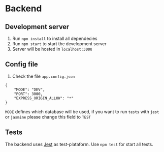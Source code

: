# Backend

## Development server

1. Run `npm install` to install all dependecies
2. Run `npm start` to start the development server
3. Server will be hosted in `localhost:3000` 

## Config file

1. Check the file `app.config.json`
```
{
    "MODE": "DEV",
    "PORT": 3000,
    "EXPRESS_ORIGIN_ALLOW": "*"
}
``` 

`MODE` defines which database will be used, if you want to run `tests` with `jest` or `jasmine` please change this field to `TEST`

## Tests

The backend uses [Jest](https://jestjs.io/pt-BR/) as test-plataform. Use `npm test` for start all tests.
